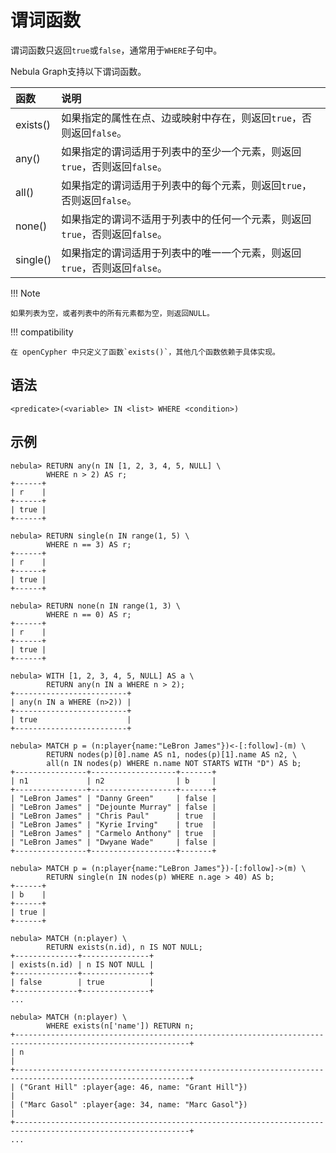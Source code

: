 # 谓词函数

谓词函数只返回`true`或`false`，通常用于`WHERE`子句中。

Nebula Graph支持以下谓词函数。

| 函数     | 说明  |
|:-----    |:-------- |
| exists() |  如果指定的属性在点、边或映射中存在，则返回`true`，否则返回`false`。 |
| any() | 如果指定的谓词适用于列表中的至少一个元素，则返回`true`，否则返回`false`。 |
| all() | 如果指定的谓词适用于列表中的每个元素，则返回`true`，否则返回`false`。 |
| none() | 如果指定的谓词不适用于列表中的任何一个元素，则返回`true`，否则返回`false`。 |
| single() | 如果指定的谓词适用于列表中的唯一一个元素，则返回`true`，否则返回`false`。 |

!!! Note

    如果列表为空，或者列表中的所有元素都为空，则返回NULL。

!!! compatibility

    在 openCypher 中只定义了函数`exists()`，其他几个函数依赖于具体实现。

## 语法

```ngql
<predicate>(<variable> IN <list> WHERE <condition>)
```

## 示例

```ngql
nebula> RETURN any(n IN [1, 2, 3, 4, 5, NULL] \
        WHERE n > 2) AS r;
+------+
| r    |
+------+
| true |
+------+

nebula> RETURN single(n IN range(1, 5) \
        WHERE n == 3) AS r;
+------+
| r    |
+------+
| true |
+------+

nebula> RETURN none(n IN range(1, 3) \
        WHERE n == 0) AS r;
+------+
| r    |
+------+
| true |
+------+

nebula> WITH [1, 2, 3, 4, 5, NULL] AS a \
        RETURN any(n IN a WHERE n > 2);
+-------------------------+
| any(n IN a WHERE (n>2)) |
+-------------------------+
| true                    |
+-------------------------+

nebula> MATCH p = (n:player{name:"LeBron James"})<-[:follow]-(m) \
        RETURN nodes(p)[0].name AS n1, nodes(p)[1].name AS n2, \
        all(n IN nodes(p) WHERE n.name NOT STARTS WITH "D") AS b;
+----------------+-------------------+-------+
| n1             | n2                | b     |
+----------------+-------------------+-------+
| "LeBron James" | "Danny Green"     | false |
| "LeBron James" | "Dejounte Murray" | false |
| "LeBron James" | "Chris Paul"      | true  |
| "LeBron James" | "Kyrie Irving"    | true  |
| "LeBron James" | "Carmelo Anthony" | true  |
| "LeBron James" | "Dwyane Wade"     | false |
+----------------+-------------------+-------+

nebula> MATCH p = (n:player{name:"LeBron James"})-[:follow]->(m) \
        RETURN single(n IN nodes(p) WHERE n.age > 40) AS b;
+------+
| b    |
+------+
| true |
+------+

nebula> MATCH (n:player) \
        RETURN exists(n.id), n IS NOT NULL;
+--------------+---------------+
| exists(n.id) | n IS NOT NULL |
+--------------+---------------+
| false        | true          |
+--------------+---------------+
...

nebula> MATCH (n:player) \
        WHERE exists(n['name']) RETURN n;
+-------------------------------------------------------------------------------------------------------------+
| n                                                                                                           |
+-------------------------------------------------------------------------------------------------------------+
| ("Grant Hill" :player{age: 46, name: "Grant Hill"})                                                         |
| ("Marc Gasol" :player{age: 34, name: "Marc Gasol"})                                                         |
+-------------------------------------------------------------------------------------------------------------+
...
```
